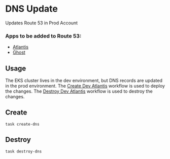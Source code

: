 # DNS Update
Updates Route 53 in Prod Account

### Apps to be added to Route 53:
- [Atlantis](atlantis.pafable.com)
- [Ghost](ghost.pafable.com)


## Usage
The EKS cluster lives in the dev environment, but DNS records are updated in the prod environment.
The [Create Dev Atlantis](..%2F..%2F.github%2Fworkflows%2Fcreate-dev-atlantis.yml) workflow is used to deploy the changes.
The [Destroy Dev Atlantis](..%2F..%2F.github%2Fworkflows%2Fdestroy-dev-atlantis.yml) workflow is used to destroy the changes.

## Create
```shell
task create-dns
```

## Destroy
```shell
task destroy-dns
```